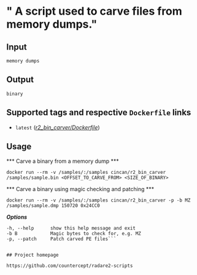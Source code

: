 # " A script used to carve files from memory dumps."

## Input

```
memory dumps
```

## Output

```
binary
```

## Supported tags and respective `Dockerfile` links
* `latest` ([*r2_bin_carver/Dockerfile*](https://gitlab.com/CinCan/dockerfiles/blob/master/r2_bin_carver/Dockerfile))

## Usage


*** Carve a binary from a memory dump ***
```
docker run --rm -v /samples/:/samples cincan/r2_bin_carver /samples/sample.bin <OFFSET_TO_CARVE_FROM> <SIZE_OF_BINARY>
```

*** Carve a binary using magic checking and patching ***
```
docker run --rm -v /samples/:/samples cincan/r2_bin_carver -p -b MZ /samples/sample.dmp 150720 0x24CC0
```


***Options***  

```
-h, --help   	show this help message and exit
-b B         	Magic bytes to check for, e.g. MZ
-p, --patch  	Patch carved PE files```


## Project homepage

https://github.com/countercept/radare2-scripts
